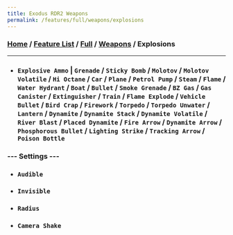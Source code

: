 ```yaml
---
title: Exodus RDR2 Weapons
permalink: /features/full/weapons/explosions
---
```

### [Home](/) / [Feature List](/features) / [Full](/features/full) / [Weapons](/features/full/weapons) / Explosions
---
- ### `Explosive Ammo` | `Grenade` / `Sticky Bomb` / `Molotov` / `Molotov Volatile` / `Hi Octane` / `Car` / `Plane` / `Petrol Pump` / `Steam` / `Flame` / `Water Hydrant` / `Boat` / `Bullet` / `Smoke Grenade` / `BZ Gas` / `Gas Canister` / `Extinguisher` / `Train` / `Flame Explode` / `Vehicle Bullet` / `Bird Crap` / `Firework` / `Torpedo` / `Torpedo Unwater` / `Lantern` / `Dynamite` / `Dynamite Stack` / `Dynamite Volatile` / `River Blast` / `Placed Dynamite` / `Fire Arrow` / `Dynamite Arrow` / `Phosphorous Bullet` / `Lighting Strike` / `Tracking Arrow` / `Poison Bottle`
### --- Settings ---
- ### `Audible`
- ### `Invisible`
- ### `Radius`
- ### `Camera Shake`
